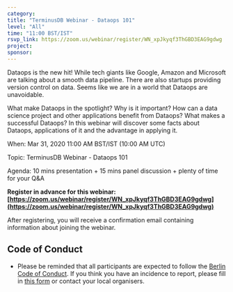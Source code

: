 ```yaml
---
category:
title: "TerminusDB Webinar - Dataops 101"
level: "All"
time: "11:00 BST/IST"
rsvp_link: https://zoom.us/webinar/register/WN_xpJkyqf3ThGBD3EAG9gdwg
project:
sponsor:
---
```


Dataops is the new hit! While tech giants like Google, Amazon and Microsoft are talking about a smooth data pipeline. There are also startups providing version control on data. Seems like we are in a world that Dataops are unavoidable.

What make Dataops in the spotlight? Why is it important? How can a data science project and other applications benefit from Dataops? What makes a successful Dataops? In this webinar will discover some facts about Dataops, applications of it and the advantage in applying it.

When: Mar 31, 2020 11:00 AM BST/IST (10:00 AM UTC)

Topic: TerminusDB Webinar - Dataops 101

Agenda: 10 mins presentation + 15 mins panel discussion + plenty of time for your Q&A

**Register in advance for this webinar:
[https://zoom.us/webinar/register/WN_xpJkyqf3ThGBD3EAG9gdwg](https://zoom.us/webinar/register/WN_xpJkyqf3ThGBD3EAG9gdwg)**

After registering, you will receive a confirmation email containing information about joining the webinar.


Code of Conduct
---------------

- Please be reminded that all participants are expected to follow the [Berlin Code of Conduct](https://berlincodeofconduct.org/). If you think you have an incidence to report, please fill in [this form](https://forms.gle/hJdQsUQ7VsWj1NMn7) or contact your local organisers.
